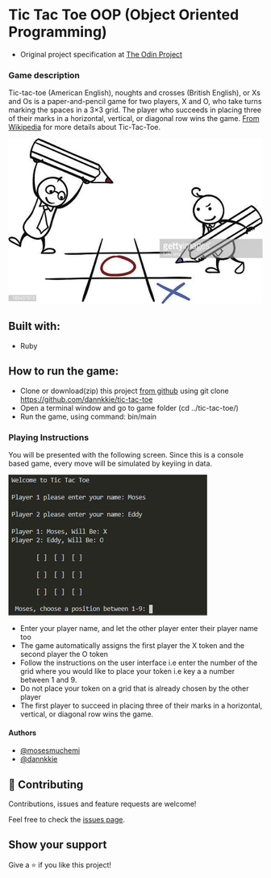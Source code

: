 # Tic Tac Toe OOP (Object Oriented Programming)

-   Original project specification at [The Odin Project](https://www.theodinproject.com/courses/ruby-programming/lessons/oop)


### Game description
Tic-tac-toe (American English), noughts and crosses (British English), or Xs and Os is a paper-and-pencil game for two players, X and O, who take turns marking the spaces in a 3×3 grid. The player who succeeds in placing three of their marks in a horizontal, vertical, or diagonal row wins the game. [From Wikipedia](https://en.wikipedia.org/wiki/Tic-tac-toe) for more details about Tic-Tac-Toe.

![screenshot](./playing-game.jpg)

## Built with:

-   Ruby

## How to run the game:

-   Clone or download(zip) this project [from github](https://github.com/dannkkie/tic-tac-toe) using git clone https://github.com/dannkkie/tic-tac-toe
- 	Open a terminal window and go to game folder (cd ../tic-tac-toe/)   
-   Run the game, using command: bin/main

### Playing Instructions

You will be presented with the following screen. Since this is a console based game, every move will be simulated by keyiing in data.

![screenshot](./instruction1.PNG)

+ Enter your player name, and let the other player enter their player name too
+ The game automatically assigns the first player the X token and the second player the O token
+ Follow the instructions on the user interface i.e enter the number of the grid where you would like to place your token i.e key a a number between 1 and 9.
+ Do not place your token on a grid that is already chosen by the other player
+ The first player to succeed in placing three of their marks in a horizontal, vertical, or diagonal row wins the game.


#### Authors

* [@mosesmuchemi](https://github.com/mosesmuchemi)
* [@dannkkie](https://github.com/dannkkie)

## 🤝 Contributing

Contributions, issues and feature requests are welcome!

Feel free to check the [issues page](issues/).

## Show your support

Give a ⭐️ if you like this project!